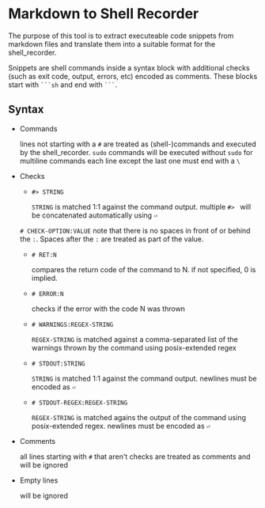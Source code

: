 # Markdown to Shell Recorder #

The purpose of this tool is to extract executeable code snippets from markdown files and translate them into a suitable format for the shell_recorder.

Snippets are shell commands inside a syntax block with additional checks (such as exit code, output, errors, etc) encoded as comments. These blocks start with ```` ```sh ````  and end with ```` ``` ````.



## Syntax ##

* Commands

  lines not starting with a `#` are treated as (shell-)commands and executed by the shell_recorder.
  `sudo` commands will be executed without `sudo`
  for multiline commands each line except the last one must end with a `\`

* Checks

  * `#> STRING`

     `STRING` is matched 1:1 against the command output. multiple `#> ` will be concatenated automatically using `⏎`

   `# CHECK-OPTION:VALUE`   note that there is no spaces in front of or behind the `:`. Spaces after the `:` are treated as part of the value.

  * `# RET:N`

     compares the return code of the command to N. if not specified, 0 is implied.

  * `# ERROR:N`

     checks if the error with the code N was thrown

  * `# WARNINGS:REGEX-STRING`

     `REGEX-STRING` is matched against a comma-separated list of the warnings thrown by the command using posix-extended regex

  * `# STDOUT:STRING`

     `STRING` is matched 1:1 against the command output. newlines must be encoded as `⏎`

  * `# STDOUT-REGEX:REGEX-STRING`

     `REGEX-STRING` is matched agains the output of the command using posix-extended regex. newlines must be encoded as `⏎`

* Comments

  all lines starting with `#` that aren't checks are treated as comments and will be ignored

* Empty lines

  will be ignored


